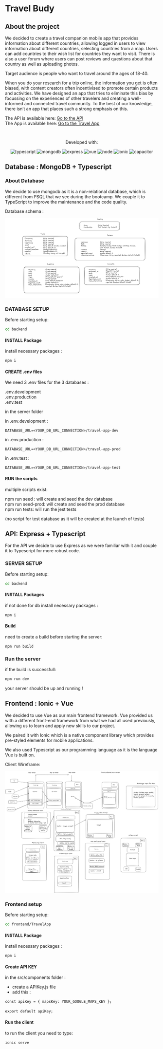 # Travel Budy

## About the project

We decided to create a travel companion mobile app that provides information about different countries, allowing logged in users to view information about different countries, selecting countries from a map. Users can add countries to their wish list for countries they want to visit. There is also a user forum where users can post reviews and questions about that country as well as uploading photos.

Target audience is people who want to travel around the ages of 18-40.

When you do your research for a trip online, the information you get is often biased, with content creators often incentivised to promote certain products and activities. We have designed an app that tries to eliminate this bias by focussing on the experiences of other travelers and creating a well-informed and connected travel community. To the best of our knowledge, there isn’t an app that places such a strong emphasis on this.

The API is available here: [Go to the API](https://travel-app-api-8nj9.onrender.com/api)  
The App is available here: [Go to the Travel App](https://travel-app-npm-jog.netlify.app/)

 <div align="center"><br/>
 <p>Developed with: </p>
<img alt="typescript" src="https://img.shields.io/badge/TypeScript-007ACC?style=for-the-badge&logo=typescript&logoColor=white" />
<img alt="mongodb" src="https://img.shields.io/badge/MongoDB-4EA94B?style=for-the-badge&logo=mongodb&logoColor=white" />  
<img alt="express" src="https://img.shields.io/badge/Express.js-404D59?style=for-the-badge" />
<img alt="vue" src="https://img.shields.io/badge/Vue.js-35495E?style=for-the-badge&logo=vue.js&logoColor=4FC08D" />
<img alt="node" src="https://img.shields.io/badge/Node.js-43853D?style=for-the-badge&logo=node.js&logoColor=white" />
<img alt="ionic" src="https://img.shields.io/badge/Ionic-3880FF?style=for-the-badge&logo=ionic&logoColor=white" />
<img alt="capacitor" src="https://img.shields.io/badge/Capacitor-119EFF?style=for-the-badge&logo=Capacitor&logoColor=white" />
</div>

## Database : MongoDB + Typescript

### About Database

We decide to use mongodb as it is a non-relational database, which is different from PSQL that we see during the bootcamp. We couple it to TypeScript to improve the maintenance and the code quality.

Database schema :

![DB Schema](./assets/DB-schema.png)

### DATABASE SETUP

Before starting setup:

```bash
cd backend
```

#### INSTALL Package

install necessary packages :

```bash
npm i
```

#### CREATE .env files

We need 3 .env files for the 3 databases :

.env.development  
.env.production  
.env.test

in the server folder

in .env.development :

```JS
DATABASE_URL=<YOUR_DB_URL_CONNECTION>/travel-app-dev
```

in .env.production :

```JS
DATABASE_URL=<YOUR_DB_URL_CONNECTION>/travel-app-prod
```

in .env.test :

```JS
DATABASE_URL=<YOUR_DB_URL_CONNECTION>/travel-app-test
```

#### RUN the scripts

multiple scripts exist:

npm run seed : will create and seed the dev database  
npm run seed-prod: will create and seed the prod database  
npm run tests: will run the jest tests

(no script for test database as it will be created at the launch of tests)

## API: Express + Typescript

For the API we decide to use Express as we were familiar with it and couple it to Typescript for more robust code.

### SERVER SETUP

Before starting setup:

```bash
cd backend
```

#### INSTALL Packages

if not done for db install necessary packages :

```bash
npm i
```

#### Build

need to create a build before starting the server:

```bash
npm run build
```

### Run the server

if the build is successfull:

```bash
npm run dev
```

your server should be up and running !

## Frontend : Ionic + Vue

We decided to use Vue as our main frontend framework. Vue provided us with a different front-end framework from what we had all used previously, allowing us to learn and apply new skills to our project.

We paired it with Ionic which is a native component library which provides pre-styled elements for mobile applications.

We also used Typescript as our programming language as it is the language Vue is built on.

Client Wireframe:

![wireframe](./assets/travelProjwireframe.PNG)

### Frontend setup

Before starting setup:

```bash
cd frontend/TravelApp
```

#### INSTALL Package

install necessary packages :

```bash
npm i
```

#### Create API KEY

in the src/components folder :

- create a APIKey.js file
- add this :

```JS
const apiKey = { mapsKey: YOUR_GOOGLE_MAPS_KEY };

export default apiKey;
```

#### Run the client

to run the client you need to type:

```bash
ionic serve
```
